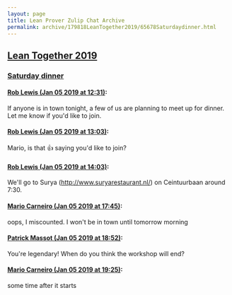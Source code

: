 ```yaml
---
layout: page
title: Lean Prover Zulip Chat Archive 
permalink: archive/179818LeanTogether2019/65678Saturdaydinner.html
---
```


## [Lean Together 2019](index.html)
### [Saturday dinner](65678Saturdaydinner.html)

#### [Rob Lewis (Jan 05 2019 at 12:31)](https://leanprover.zulipchat.com/#narrow/stream/179818-Lean%20Together%202019/topic/Saturday%20dinner/near/154470066):
If anyone is in town tonight, a few of us are planning to meet up for dinner. Let me know if you'd like to join.

#### [Rob Lewis (Jan 05 2019 at 13:03)](https://leanprover.zulipchat.com/#narrow/stream/179818-Lean%20Together%202019/topic/Saturday%20dinner/near/154471006):
Mario, is that :+1: saying you'd like to join?

#### [Rob Lewis (Jan 05 2019 at 14:03)](https://leanprover.zulipchat.com/#narrow/stream/179818-Lean%20Together%202019/topic/Saturday%20dinner/near/154472754):
We'll go to Surya (http://www.suryarestaurant.nl/) on Ceintuurbaan around 7:30.

#### [Mario Carneiro (Jan 05 2019 at 17:45)](https://leanprover.zulipchat.com/#narrow/stream/179818-Lean%20Together%202019/topic/Saturday%20dinner/near/154479375):
oops, I miscounted. I won't be in town until tomorrow morning

#### [Patrick Massot (Jan 05 2019 at 18:52)](https://leanprover.zulipchat.com/#narrow/stream/179818-Lean%20Together%202019/topic/Saturday%20dinner/near/154481576):
You're legendary! When do you think the workshop will end?

#### [Mario Carneiro (Jan 05 2019 at 19:25)](https://leanprover.zulipchat.com/#narrow/stream/179818-Lean%20Together%202019/topic/Saturday%20dinner/near/154482531):
some time after it starts

